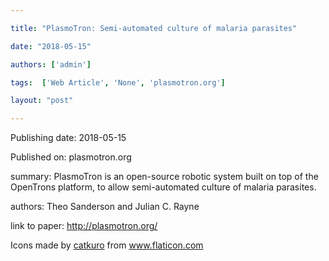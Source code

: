 ---
title: "PlasmoTron: Semi-automated culture of malaria parasites"
date: "2018-05-15"
authors: ['admin']
tags:  ['Web Article', 'None', 'plasmotron.org']
layout: "post"
---
Publishing date: 2018-05-15

Published on: plasmotron.org

summary: PlasmoTron is an open-source robotic system built on top of the OpenTrons platform, to allow semi-automated culture of malaria parasites.

authors: Theo Sanderson and Julian C. Rayne

link to paper: http://plasmotron.org/

Icons made by <a href="https://www.flaticon.com/free-icon/bookshelves_3576884" title="catkuro">catkuro</a> from <a href="https://www.flaticon.com/" title="Flaticon"> www.flaticon.com</a>